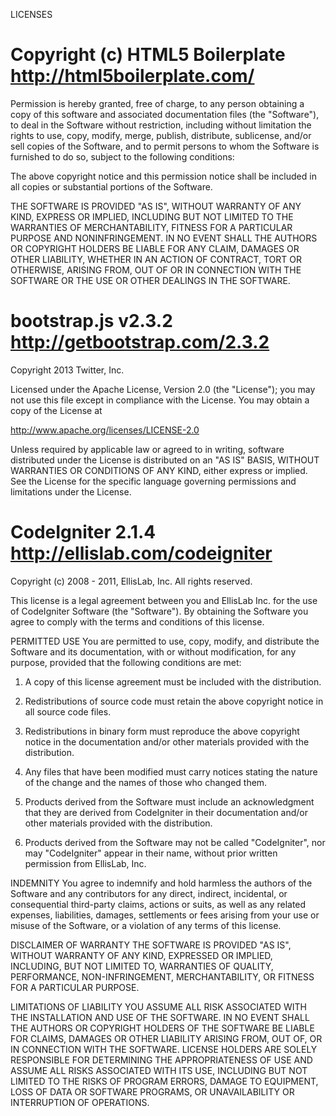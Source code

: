 LICENSES

Copyright (c) HTML5 Boilerplate
http://html5boilerplate.com/
===================================================

Permission is hereby granted, free of charge, to any person obtaining a copy of
this software and associated documentation files (the "Software"), to deal in
the Software without restriction, including without limitation the rights to
use, copy, modify, merge, publish, distribute, sublicense, and/or sell copies
of the Software, and to permit persons to whom the Software is furnished to do
so, subject to the following conditions:

The above copyright notice and this permission notice shall be included in all
copies or substantial portions of the Software.

THE SOFTWARE IS PROVIDED "AS IS", WITHOUT WARRANTY OF ANY KIND, EXPRESS OR
IMPLIED, INCLUDING BUT NOT LIMITED TO THE WARRANTIES OF MERCHANTABILITY,
FITNESS FOR A PARTICULAR PURPOSE AND NONINFRINGEMENT. IN NO EVENT SHALL THE
AUTHORS OR COPYRIGHT HOLDERS BE LIABLE FOR ANY CLAIM, DAMAGES OR OTHER
LIABILITY, WHETHER IN AN ACTION OF CONTRACT, TORT OR OTHERWISE, ARISING FROM,
OUT OF OR IN CONNECTION WITH THE SOFTWARE OR THE USE OR OTHER DEALINGS IN THE
SOFTWARE.


bootstrap.js v2.3.2
http://getbootstrap.com/2.3.2
===================================================
Copyright 2013 Twitter, Inc.

Licensed under the Apache License, Version 2.0 (the "License");
you may not use this file except in compliance with the License.
You may obtain a copy of the License at

http://www.apache.org/licenses/LICENSE-2.0

Unless required by applicable law or agreed to in writing, software
distributed under the License is distributed on an "AS IS" BASIS,
WITHOUT WARRANTIES OR CONDITIONS OF ANY KIND, either express or implied.
See the License for the specific language governing permissions and
limitations under the License.


CodeIgniter 2.1.4
http://ellislab.com/codeigniter
===================================================
Copyright (c) 2008 - 2011, EllisLab, Inc.
All rights reserved.

This license is a legal agreement between you and EllisLab Inc. for the use
of CodeIgniter Software (the "Software").  By obtaining the Software you
agree to comply with the terms and conditions of this license.

PERMITTED USE
You are permitted to use, copy, modify, and distribute the Software and its
documentation, with or without modification, for any purpose, provided that
the following conditions are met:

1. A copy of this license agreement must be included with the distribution.

2. Redistributions of source code must retain the above copyright notice in
   all source code files.

3. Redistributions in binary form must reproduce the above copyright notice
   in the documentation and/or other materials provided with the distribution.

4. Any files that have been modified must carry notices stating the nature
   of the change and the names of those who changed them.

5. Products derived from the Software must include an acknowledgment that
   they are derived from CodeIgniter in their documentation and/or other
   materials provided with the distribution.

6. Products derived from the Software may not be called "CodeIgniter",
   nor may "CodeIgniter" appear in their name, without prior written
   permission from EllisLab, Inc.

INDEMNITY
You agree to indemnify and hold harmless the authors of the Software and
any contributors for any direct, indirect, incidental, or consequential
third-party claims, actions or suits, as well as any related expenses,
liabilities, damages, settlements or fees arising from your use or misuse
of the Software, or a violation of any terms of this license.

DISCLAIMER OF WARRANTY
THE SOFTWARE IS PROVIDED "AS IS", WITHOUT WARRANTY OF ANY KIND, EXPRESSED OR
IMPLIED, INCLUDING, BUT NOT LIMITED TO, WARRANTIES OF QUALITY, PERFORMANCE,
NON-INFRINGEMENT, MERCHANTABILITY, OR FITNESS FOR A PARTICULAR PURPOSE.

LIMITATIONS OF LIABILITY
YOU ASSUME ALL RISK ASSOCIATED WITH THE INSTALLATION AND USE OF THE SOFTWARE.
IN NO EVENT SHALL THE AUTHORS OR COPYRIGHT HOLDERS OF THE SOFTWARE BE LIABLE
FOR CLAIMS, DAMAGES OR OTHER LIABILITY ARISING FROM, OUT OF, OR IN CONNECTION
WITH THE SOFTWARE. LICENSE HOLDERS ARE SOLELY RESPONSIBLE FOR DETERMINING THE
APPROPRIATENESS OF USE AND ASSUME ALL RISKS ASSOCIATED WITH ITS USE, INCLUDING
BUT NOT LIMITED TO THE RISKS OF PROGRAM ERRORS, DAMAGE TO EQUIPMENT, LOSS OF
DATA OR SOFTWARE PROGRAMS, OR UNAVAILABILITY OR INTERRUPTION OF OPERATIONS.
